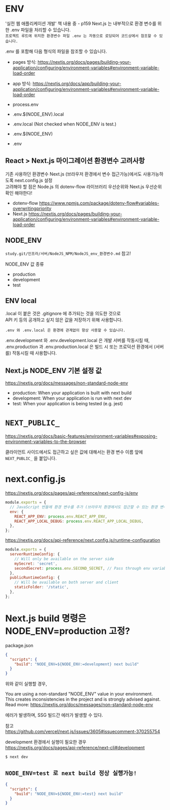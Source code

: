 # ENV

'실전 웹 애플리케이션 개발' 책 내용 중 - p159
Next.js 는 내부적으로 환경 변수를 위한 .env 파일을 처리할 수 있습니다.  
`프로젝트 루트에 위치한 환경변수 파일 .env 는 자동으로 로딩되어 코드상에서 참조할 수 있습니다.`

.env 를 포함해 다음 형식의 파일을 참조할 수 있습니다.

- pages 방식: https://nextjs.org/docs/pages/building-your-application/configuring/environment-variables#environment-variable-load-order
- app 방식: https://nextjs.org/docs/app/building-your-application/configuring/environment-variables#environment-variable-load-order

- process.env
- .env.$(NODE_ENV).local
- .env.local (Not checked when NODE_ENV is test.)
- .env.$(NODE_ENV)
- .env

## React > Next.js 마이그레이션 환경변수 고려사항

기존 사용하던 환경변수 Next.js (브라우저 환경에서 변수 접근가능)에서도 사용가능하도록 next.config.js 설정  
고려해야 할 점은 Node.js 의 dotenv-flow 라이브러리 우선순위와 Next.js 우선순위 확인 해야한다!

- dotenv-flow
  https://www.npmjs.com/package/dotenv-flow#variables-overwritingpriority
- Next.js
  https://nextjs.org/docs/pages/building-your-application/configuring/environment-variables#environment-variable-load-order

## NODE_ENV

`study.git/인프라/서버/NodeJS_NPM/NodeJS_env_환경변수.md` 참고!

NODE_ENV 값 종류

- production
- development
- test

## ENV local

.local 이 붙은 것은 .gitignore 에 추가되는 것을 의도한 것으로  
API 키 등의 공개하고 싶지 않은 값을 저장하기 위해 사용합니다.

`.env 와 .env.local 은 환경에 관계없이 항상 사용할 수 있습니다.`

.env.development 와 .env.development.local 은 개발 서버를 작동시킬 때,  
.env.production 과 .env.production.local 은 빌드 시 또는 프로덕션 환경에서 (서버를) 작동시킬 때 사용합니다.

## Next.js NODE_ENV 기본 설정 값

https://nextjs.org/docs/messages/non-standard-node-env

- production: When your application is built with next build
- development: When your application is run with next dev
- test: When your application is being tested (e.g. jest)

# `NEXT_PUBLIC_`

https://nextjs.org/docs/basic-features/environment-variables#exposing-environment-variables-to-the-browser

클라이언트 사이드에서도 접근하고 싶은 값에 대해서는 환경 변수 이름 앞에 `NEXT_PUBLIC_` 을 붙입니다.

# next.config.js

https://nextjs.org/docs/pages/api-reference/next-config-js/env

```javascript
module.exports = {
  // JavaScript 번들에 환경 변수를 추가 (브라우저 환경에서도 접근할 수 있는 환경 변수)
  env: {
    REACT_APP_ENV: process.env.REACT_APP_ENV,
    REACT_APP_LOCAL_DEBUG: process.env.REACT_APP_LOCAL_DEBUG,
  },
};
```

https://nextjs.org/docs/api-reference/next.config.js/runtime-configuration

```javascript
module.exports = {
  serverRuntimeConfig: {
    // Will only be available on the server side
    mySecret: 'secret',
    secondSecret: process.env.SECOND_SECRET, // Pass through env variables
  },
  publicRuntimeConfig: {
    // Will be available on both server and client
    staticFolder: '/static',
  },
};
```

# Next.js build 명령은 NODE_ENV=production 고정?

package.json

```json
{
  "scripts": {
    "build": "NODE_ENV=${NODE_ENV:=development} next build"
  }
}
```

위와 같이 실행할 경우,

You are using a non-standard "NODE_ENV" value in your environment.  
This creates inconsistencies in the project and is strongly advised against.  
Read more: https://nextjs.org/docs/messages/non-standard-node-env

에러가 발생하며, SSG 빌드간 에러가 발생할 수 있다.

참고  
https://github.com/vercel/next.js/issues/3605#issuecomment-370255754

development 환경에서 실행이 필요한 경우  
https://nextjs.org/docs/pages/api-reference/next-cli#development

```
$ next dev
```

## `NODE_ENV=test 로 next build 정상 실행가능!`

```json
{
  "scripts": {
    "build": "NODE_ENV=${NODE_ENV:=test} next build"
  }
}
```
